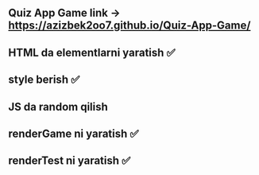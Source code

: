 ## Quiz App Game link -> https://azizbek2oo7.github.io/Quiz-App-Game/

## HTML da elementlarni yaratish ✅

## style berish ✅

## JS da random qilish

## renderGame ni yaratish ✅

## renderTest ni yaratish ✅
